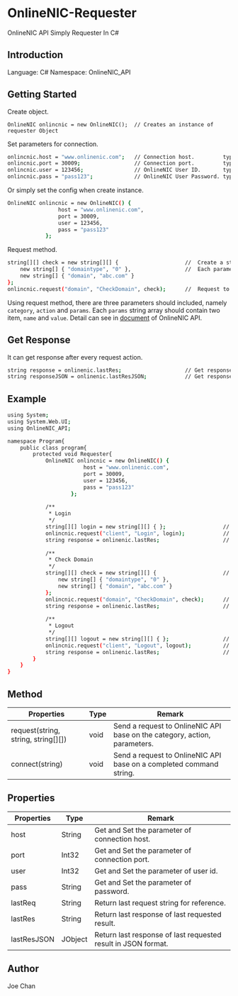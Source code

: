 # OnlineNIC-Requester
OnlineNIC API Simply Requester In C#

## Introduction
Language: C#
Namespace: OnlineNIC_API


## Getting Started
Create object.
```
OnlineNIC onlincnic = new OnlineNIC();  // Creates an instance of requester Object
```

Set parameters for connection.
```sh
onlincnic.host = "www.onlinenic.com";   // Connection host.         type: String
onlincnic.port = 30009;                 // Connection port.         type: Int
onlincnic.user = 123456;                // OnlineNIC User ID.       type: Int
onlincnic.pass = "pass123";             // OnlineNIC User Password. type: String
```

Or simply set the config when create instance.
```sh
OnlineNIC onlincnic = new OnlineNIC() {
                host = "www.onlinenic.com",
                port = 30009,
                user = 123456,
                pass = "pass123"
            }; 
```

Request method.
```sh
string[][] check = new string[][] {                     //  Create a string array for parameters
    new string[] { "domaintype", "0" },                 //  Each parameter create a new string array
    new string[] { "domain", "abc.com" }
};
onlincnic.request("domain", "CheckDomain", check);      //  Request to OnlineNIC API
```
Using request method, there are three parameters should included, namely `category`, `action` and `params`.
Each `params` string array should contain two item, `name` and `value`.
Detail can see in [document](http://218.5.81.149/api/demo/3.x/en/?_r=/domain/checkDomain) of OnlineNIC API.




## Get Response
It can get response after every request action. 
```sh
string response = onlinenic.lastRes;                    // Get response of last requested result.
string responseJSON = onlinenic.lastResJSON;            // Get response of last requested result in JSON format.
```




## Example
```sh
using System;
using System.Web.UI;
using OnlineNIC_API;

namespace Program{
    public class program{
        protected void Requester{
            OnlineNIC onlincnic = new OnlineNIC() {
                        host = "www.onlinenic.com",
                        port = 30009,
                        user = 123456,
                        pass = "pass123"
                    }; 
            
            /** 
             * Login
             */
            string[][] login = new string[][] { };                  //  Create a string array for parameters
            onlincnic.request("client", "Login", login);            //  Request to OnlineNIC API
            string response = onlinenic.lastRes;                    // Get response of "Login" request
            
            /** 
             * Check Domain
             */
            string[][] check = new string[][] {                     //  Create a string array for parameters
                new string[] { "domaintype", "0" },
                new string[] { "domain", "abc.com" }
            };
            onlincnic.request("domain", "CheckDomain", check);      //  Request to OnlineNIC API
            string response = onlinenic.lastRes;                    // Get response of "Check Domain" request
            
            /** 
             * Logout
             */
            string[][] logout = new string[][] { };                 //  Create a string array for parameters
            onlincnic.request("client", "Logout", logout);          //  Request to OnlineNIC API
            string response = onlinenic.lastRes;                    // Get response of "Logout" request
        }
    }
}

```


## Method

| Properties | Type | Remark |
| ------ | ------ | ------ |
| request(string, string, string[][]) | void | Send a request to OnlineNIC API base on the category, action, parameters. |
| connect(string) | void | Send a request to OnlineNIC API base on a completed command string. |

## Properties

| Properties    | Type      | Remark                                                        |
| ------        | ------    | ------                                                        |
| host          | String    | Get and Set the parameter of connection host.                 |
| port          | Int32     | Get and Set the parameter of connection port.                 |
| user          | Int32     | Get and Set the parameter of user id.                         |
| pass          | String    | Get and Set the parameter of password.                        |
| lastReq       | String    | Return last request string for reference.                     |
| lastRes       | String    | Return last response of last requested result.                |
| lastResJSON   | JObject   | Return last response of last requested result in JSON format. |






Author
----
Joe Chan
